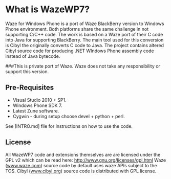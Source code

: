 What is WazeWP7?
================

Waze for Windows Phone is a port of Waze BlackBerry version to Windows Phone environment. Both platforms share the same challenge in not supporting C/C++ code.
The work is based on a Waze port of their C code into Java for supporting BlackBerry.
The main tool used for this conversion is Cibyl the originally converts C code to Java. The project contains altered Cibyl source code for producing .NET WIndows Phone assembly code instead of Java bytecode.

###This is private port of Waze. Waze does not take any responsibility or support this version.

Pre-Requisites
--------------

- Visual Studio 2010 + SP1.
- Windows Phone SDK 7.
- Latest Zune software.
- Cygwin - during setup choose devel + python + perl.

See [INTRO.md] file for instructions on how to use the code.

License
-------

All WazeWP7 code and extensions themselves are are licensed under the GPL v2 which can be read here: http://www.gnu.org/licenses/gpl.html
Waze (www.waze.com) source code by default uses waze APIs subject to the TOS.
Cibyl (www.cibyl.org) source code is distributed with GPL license.

